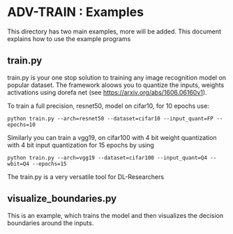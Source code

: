 # ADV-TRAIN : Examples
This directory has two main examples, more will be added. This document explains how to use the example programs

## train.py
train.py is your one stop solution to training any image recognition model on popular dataset. The framework aloows you to quantize the inputs, weights activations using dorefa net (see https://arxiv.org/abs/1606.06160v1).

To train a full precision, resnet50, model on cifar10, for 10 epochs use:
```
python train.py --arch=resnet50 --dataset=cifar10 --input_quant=FP --epochs=10
```

Similarly you can train a vgg19, on cifar100 with 4 bit weight quantization with 4 bit input quantization for 15 epochs by using
```
python train.py --arch=vgg19 --dataset=cifar100 --input_quant=Q4 --wbit=Q4 --epochs=15
```

The train.py is a very versatile tool for DL-Researchers

## visualize_boundaries.py
This is an example, which trains the model and then visualizes the decision boundaries around the inputs.